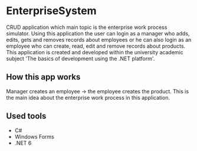 # EnterpriseSystem

CRUD application which main topic is the enterprise work process simulator. Using this application the user can login as a manager who adds, edits, gets and removes records about employees or he can also login as an employee who can create, read, edit and remove records about products.
This application is created and developed within the university academic subject 'The basics of development using the .NET platform'.

## How this app works

Manager creates an employee -> the employee creates the product. This is the main idea about the enterprise work process in this application.

## Used tools

* C#
* Windows Forms
* .NET 6
